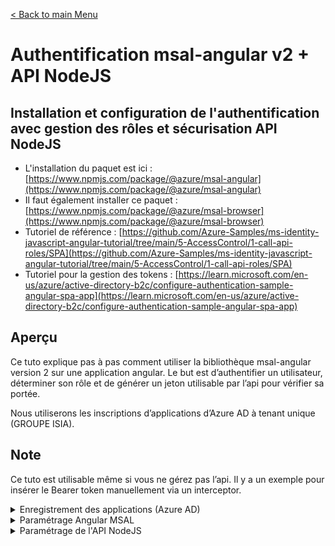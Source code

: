 [< Back to main Menu](https://github.com/gsoulie/angular-resources/blob/master/ng-sheet.md)    

# Authentification msal-angular v2 + API NodeJS

## Installation et configuration de l'authentification avec gestion des rôles et sécurisation API NodeJS

- L'installation du paquet est ici : [https://www.npmjs.com/package/@azure/msal-angular](https://www.npmjs.com/package/@azure/msal-angular)
- Il faut également installer ce paquet : [https://www.npmjs.com/package/@azure/msal-browser](https://www.npmjs.com/package/@azure/msal-browser)
- Tutoriel de référence : [https://github.com/Azure-Samples/ms-identity-javascript-angular-tutorial/tree/main/5-AccessControl/1-call-api-roles/SPA](https://github.com/Azure-Samples/ms-identity-javascript-angular-tutorial/tree/main/5-AccessControl/1-call-api-roles/SPA)
- Tutoriel pour la gestion des tokens : [https://learn.microsoft.com/en-us/azure/active-directory-b2c/configure-authentication-sample-angular-spa-app](https://learn.microsoft.com/en-us/azure/active-directory-b2c/configure-authentication-sample-angular-spa-app)

## Aperçu

Ce tuto explique pas à pas comment utiliser la bibliothèque msal-angular version 2 sur une application angular. 
Le but est d’authentifier un utilisateur, déterminer son rôle et de générer un jeton utilisable par l’api pour vérifier sa portée.

Nous utiliserons les inscriptions d’applications d’Azure AD à tenant unique (GROUPE ISIA).

## Note

Ce tuto est utilisable même si vous ne gérez pas l’api. Il y a un exemple pour insérer le Bearer token manuellement via un interceptor. 

<details>
  <summary>Enregistrement des applications (Azure AD)</summary>
  
Pour permettre à votre application de se connecter avec Azure AD et d'appeler une API web, vous devez enregistrer deux applications dans votre locataire Azure AD :

L' inscription d'application monopage (Angular) permet à votre application de se connecter avec Azure AD. Lors de l'enregistrement de l'application, vous spécifiez l' URI de redirection . L'URI de redirection est le point de terminaison vers lequel l'utilisateur est redirigé après s'être authentifié auprès d'Azure AD. Le processus d'enregistrement de l'application génère un ID d'application , également appelé ID client , qui identifie de manière unique votre application.

L' inscription à l'API Web permet à votre application d'appeler une API Web protégée. L'enregistrement expose les autorisations de l'API Web (étendues). Le processus d'enregistrement de l'application génère un ID d'application qui identifie de manière unique votre API Web. Accordez à votre application Angular des autorisations sur les champs d'application de l'API Web.

### 1.1 Enregistrement de l'API

On peut suivre le tuto "Tutoriel pour la gestion des tokens" à partir du point 2.1

[![](https://wiki-collab.groupe-isia.com/uploads/images/gallery/2023-08/scaled-1680-/image-1691393841283.png)](https://wiki-collab.groupe-isia.com/uploads/images/gallery/2023-08/image-1691393841283.png)

#### 1.1.1 Onglet Exposer une API

A partir de l'accueil : Inscriptions d'applications -> rechercher l'application.

a. Onglet Exposer une API -> Ajouter (Laisser le nom de base api://{guid})
b. Ajouter une étendue -> app.read (Remplir les autres champs obligatoire)
c. Ajouter une étendue -> app.write

[![](https://wiki-collab.groupe-isia.com/uploads/images/gallery/2023-08/scaled-1680-/image-1691395701841.png)](https://wiki-collab.groupe-isia.com/uploads/images/gallery/2023-08/image-1691395701841.png)

#### 1.1.2 Onglet Rôle d'application

a. Onglet Rôles d'application -> Créer un rôle d'application
  1. Pour le type de membres autorisés, choisir ```APPLICATIONS```. Cela configure le token en fonction et permet sa vérification.

#### 1.1.3 Onglet Manifeste

Modifiez la valeur de ```"accessTokenAcceptedVersion": null``` par ```"accessTokenAcceptedVersion": 2```

### 1.2 Enregistrement de l'application Angular

[![](https://wiki-collab.groupe-isia.com/uploads/images/gallery/2023-08/scaled-1680-/image-1691395962785.png)](https://wiki-collab.groupe-isia.com/uploads/images/gallery/2023-08/image-1691395962785.png)

#### 1.2.1 Onglet Authentification

Cochez les cases ```Jetons d'accès``` et ```jetons d'ID``` dans l'encart Octroi implicite et flux hybrides.

`app.module.ts :`

#### 1.2.2 Onglet API autorisées

a. Ajouter une autorisation -> 

Pour microsoft Graph : ```Offline-access``` & ```openid``` à ajouter

Pour l'api : 

[![](https://wiki-collab.groupe-isia.com/uploads/images/gallery/2023-08/scaled-1680-/image-1691396176331.png)](https://wiki-collab.groupe-isia.com/uploads/images/gallery/2023-08/image-1691396176331.png)

Sélectionnez le nom de l'api précédemment créé et sélectionné les étendues précédemment créé.

Résultat : 

[![](https://wiki-collab.groupe-isia.com/uploads/images/gallery/2023-08/scaled-1680-/image-1691396328088.png)](https://wiki-collab.groupe-isia.com/uploads/images/gallery/2023-08/image-1691396328088.png)

#### 1.2.3 Onglet Manifeste

Modifiez la valeur de ```"accessTokenAcceptedVersion": null``` par ```"accessTokenAcceptedVersion": 2```

#### 1.2.4 Onglet Vue d'ensemble

Copier la valeur du client ID

### 1.3 Autorisation de l'application cliente

Retourner sur Inscriptions d'applications -> API

Allez dans l'onglet ```Exposer une API``` et cliquez sur ```Ajouter une application cliente```.

Collez l'ID Client précédemment copié et cochez les étendues puis ```Ajouter une application```.

</details>

<details>
  <summary>Paramétrage Angular MSAL</summary>


```typescript
import { BrowserModule } from '@angular/platform-browser';
import { NgModule } from '@angular/core';
import { AppRoutingModule } from './app-routing.module';
import { HttpClientModule, HTTP_INTERCEPTORS } from '@angular/common/http';
import { FormsModule, ReactiveFormsModule } from '@angular/forms';
import { BrowserAnimationsModule } from '@angular/platform-browser/animations';
import { AppComponent } from './app.component';
import { InteractionType, IPublicClientApplication, PublicClientApplication } from '@azure/msal-browser';
import { MsalBroadcastService, MsalGuard, MsalGuardConfiguration, MsalInterceptor, MsalInterceptorConfiguration, MsalModule, MsalRedirectComponent, MsalService, MSAL_GUARD_CONFIG, MSAL_INSTANCE, MSAL_INTERCEPTOR_CONFIG, ProtectedResourceScopes } from '@azure/msal-angular';
import { FailedComponent } from './components/auth/failed/failed.component';
import { msalConfig, protectedResources } from './config/auth-config';
import { LoginComponent } from './components/auth/login/login.component';
import { AuthInterceptor } from './services/auth.interceptor';

export function MSALInstanceFactory(): IPublicClientApplication {
  return new PublicClientApplication(msalConfig);
}

export function MSALInterceptorConfigFactory(): MsalInterceptorConfiguration {
  const protectedResourceMap = new Map<string, Array<string | ProtectedResourceScopes> | null>();

  protectedResourceMap.set(protectedResources.toDoListAPI.endpoint, [
      {
          httpMethod: 'GET',
          scopes: [...protectedResources.toDoListAPI.scopes.read]
      },
      {
          httpMethod: 'POST',
          scopes: [...protectedResources.toDoListAPI.scopes.write]
      },
      {
          httpMethod: 'PUT',
          scopes: [...protectedResources.toDoListAPI.scopes.write]
      },
      {
          httpMethod: 'DELETE',
          scopes: [...protectedResources.toDoListAPI.scopes.write]
      }
  ]);

  return {
      interactionType: InteractionType.Redirect,
      protectedResourceMap,
  };
}

export function MSALGuardConfigFactory(): MsalGuardConfiguration {
  return {
    interactionType: InteractionType.Redirect,
    authRequest: {
      scopes: []
    },
    loginFailedRoute: '/login-failed'
  };
}

@NgModule({
  declarations: [
    AppComponent,
    FailedComponent,
    LoginComponent,
  ],
  imports: [
    BrowserAnimationsModule,
    BrowserModule,
    AppRoutingModule,
    HttpClientModule,
    FormsModule,
    ReactiveFormsModule,
    MsalModule,
  ],
  providers: [
    {
      provide: HTTP_INTERCEPTORS,
      useClass: MsalInterceptor,
      multi: true
    },
    // Dans le cas où l'on veut ajouter le token manuellement.
    // { provide: HTTP_INTERCEPTORS, useClass: AuthInterceptor, multi: true },
    {
      provide: MSAL_INSTANCE,
      useFactory: MSALInstanceFactory
    },
    {
      provide: MSAL_GUARD_CONFIG,
      useFactory: MSALGuardConfigFactory
    },
    {
      provide: MSAL_INTERCEPTOR_CONFIG,
      useFactory: MSALInterceptorConfigFactory
    },
    MsalService,
    MsalGuard,
    MsalBroadcastService,
  ],
  bootstrap: [AppComponent, MsalRedirectComponent]
})
export class AppModule { }

```

`config/auth-config.ts :`

```typescript
import { LogLevel, Configuration, BrowserCacheLocation } from '@azure/msal-browser';
import { config } from 'src/env/env';

const isIE = window.navigator.userAgent.indexOf("MSIE ") > -1 || window.navigator.userAgent.indexOf("Trident/") > -1;

export const msalConfig: Configuration = {
    auth: {
        clientId: config.clientId,
        authority: 'https://login.microsoftonline.com/' + config.tenant,
        redirectUri: config.redirect,
    },
    cache: {
        cacheLocation: BrowserCacheLocation.LocalStorage,
        storeAuthStateInCookie: isIE,
    },
    system: {
        loggerOptions: {
            loggerCallback(logLevel: LogLevel, message: string) {
                 console.log(message);
            },
            logLevel: LogLevel.Verbose,
            piiLoggingEnabled: false
        }
    }
}

export const protectedResources = {
    toDoListAPI: {
        endpoint: 'http://localhost:4070/',
        scopes: {
            read: ['api://a1bb7622-aa50-4216-a923-0eacc088c317/tasks.read'],
            write: ['api://a1bb7622-aa50-4216-a923-0eacc088c317/tasks.write'],
        },
    },
};

```

`app-routing.module.ts :`

A noter que les routes suivantes sont obligatoires : *auth*, *login* et *login-failed*

```typescript
import { NgModule } from '@angular/core';
import { Routes, RouterModule } from '@angular/router';
import { DashboardComponent } from './components/dashboard/dashboard.component';
import { AuthguardService } from './services/authguard.service';
import { MsalGuard, MsalRedirectComponent } from '@azure/msal-angular';
import { FailedComponent } from './components/auth/failed/failed.component';
import { LoginComponent } from './components/auth/login/login.component';

const routes: Routes = [
  { path: '', pathMatch: 'full', redirectTo: '/dashboard' },
  { path: 'dashboard', component: DashboardComponent, canActivate: [MsalGuard, AuthguardService], data: { expectedRole: 'RH' } },
  { path: 'auth', component: MsalRedirectComponent },
  { path: 'login', component: LoginComponent, canActivate: [MsalGuard] },
  { path: 'login-failed', component: FailedComponent },
  { path: '**', pathMatch: 'full', redirectTo: '/dashboard' }
];

@NgModule({
  imports: [
    RouterModule.forRoot(routes,
      {
        scrollPositionRestoration: 'enabled',
      }
    )
  ],
  exports: [RouterModule]
})
export class AppRoutingModule { }

```

`authguard.service.ts :`

```typescript
import { Injectable } from '@angular/core';
import { ActivatedRouteSnapshot, CanActivate, Router, RouterStateSnapshot } from '@angular/router';
import { MsalService, MsalBroadcastService } from '@azure/msal-angular';
import { InteractionStatus } from '@azure/msal-browser';
import { AuthService } from './auth.service';
import { Observable, of } from 'rxjs';
import { filter, switchMap } from 'rxjs/operators';

@Injectable({ providedIn: 'root' })
export class AuthguardService implements CanActivate {
  constructor(
    private authService: AuthService,
    private msalService: MsalService,
    private router: Router,
    private msalBroadcastService: MsalBroadcastService,
  ) { }

  canActivate(route: ActivatedRouteSnapshot, state: RouterStateSnapshot): Observable<boolean> | Promise<boolean> | boolean {
    return this.msalBroadcastService.inProgress$
      .pipe(
        filter((status: InteractionStatus) => status === InteractionStatus.None),
        switchMap(() => {

          const expectedRole1 = route.data.expectedRole;
          const expectedRole2 = route.data.expectedRole2;

          if (this.msalService.instance.getAllAccounts().length > 0) {

            let accounts = this.msalService.instance.getAllAccounts();

            let role = accounts[0].idTokenClaims['roles'][0];

            if (role == 'role') {

              return of(true);
            } else {
              window.alert('Accès non autorisé.');
              return of(false);
            }
          }
          this.authService.redirectUrl = state.url;
          this.router.navigate(['/login']);
          return of(false);
        })
      );
  }
}

```

`index.html :`

```html
<!doctype html>
<html lang="fr">
<head>
  <meta charset="utf-8">
  <title>APP</title>
  <base href="/">
  <meta name="viewport" content="width=device-width, initial-scale=1">
  <link rel="icon" type="image/x-icon" href="favicon.png">
</head>
<body>
  <app-root></app-root>
  <app-redirect></app-redirect>
</body>
</html>

```

`login.component.ts`

```typescript
import { Component, OnInit, Inject, OnDestroy } from '@angular/core';
import { MsalService, MsalBroadcastService, MSAL_GUARD_CONFIG, MsalGuardConfiguration } from '@azure/msal-angular';
import { AuthenticationResult, BrowserUtils, InteractionStatus, PopupRequest, RedirectRequest } from '@azure/msal-browser';
import { Subject } from 'rxjs';
import { filter, takeUntil } from 'rxjs/operators';
import { Location } from "@angular/common";
import { Router } from '@angular/router';
import { AuthService } from 'src/app/services/auth.service';

@Component({
  selector: 'app-login',
  templateUrl: './login.component.html',
  styleUrls: ['./login.component.css']
})
export class LoginComponent implements OnInit {

  isIframe = false;
  loginDisplay = false;
  private readonly _destroying$ = new Subject<void>();

  constructor(
    @Inject(MSAL_GUARD_CONFIG) private msalGuardConfig: MsalGuardConfiguration,
    private msalService: MsalService,
    private msalBroadcastService: MsalBroadcastService,
    private location: Location,
    private router: Router,
    private authService: AuthService,
  ) { }

  ngOnInit(): void {
    const currentPath = this.location.path();
    // Dont perform nav if in iframe or popup, other than for front-channel logout
    this.isIframe = BrowserUtils.isInIframe() && !window.opener && currentPath.indexOf("logout") < 0; // Remove this line to use Angular Universal
    this.setLoginDisplay();

    this.msalBroadcastService.inProgress$
      .pipe(
        filter((status: InteractionStatus) => status === InteractionStatus.None),
        takeUntil(this._destroying$)
      )
      .subscribe(() => {

        this.setLoginDisplay();
        this.checkAndSetActiveAccount();

        if(this.loginDisplay){
          if(this.authService.redirectUrl.length > 0){
            this.router.navigate(['/' + this.authService.redirectUrl]);
          }else{
            this.router.navigate(['/']);
          }
        }
      })
  }

  setLoginDisplay() {
    this.loginDisplay = this.msalService.instance.getAllAccounts().length > 0;
  }

  checkAndSetActiveAccount() {
    let activeAccount = this.msalService.instance.getActiveAccount();

    if (!activeAccount && this.msalService.instance.getAllAccounts().length > 0) {
      let accounts = this.msalService.instance.getAllAccounts();
      this.msalService.instance.setActiveAccount(accounts[0]);
    }
  }

  ngOnDestroy(): void {
    this._destroying$.next(undefined);
    this._destroying$.complete();
  }
}


```

`auth.interceptor.ts`

Dans le cas où l'on veut ajouter le token manuellement.

```typescript
import { Injectable } from '@angular/core';
import { HttpInterceptor, HttpRequest, HttpHandler, HttpEvent, HttpHeaders } from '@angular/common/http';
import { Observable, catchError, firstValueFrom, from, retry, throwError } from 'rxjs';
import { MsalService } from '@azure/msal-angular';
import { config } from './../../../src/env/env';

@Injectable()
export class AuthInterceptor implements HttpInterceptor {
    constructor(private msalService: MsalService) { }

    intercept(request: HttpRequest<any>, next: HttpHandler): Observable<HttpEvent<any>> {
        return from(this.handleAccess(request, next))
            .pipe(
                retry(2),
                catchError((error) => {
                    const errorMsg = `Error: ${error.error.message}`;
                    return throwError(() => error instanceof Error ? errorMsg : new Error(errorMsg));
                })
            )
    }

    private async handleAccess(request: HttpRequest<any>, next: HttpHandler): Promise<HttpEvent<any>> {
        const accounts = this.msalService.instance.getAllAccounts();
        if (accounts.length === 0) {
            throw new Error('No accounts found.');
        }

        const token = await this.getAccessToken();

        const headers = this.buildHeaders(token);

        const authReq = request.clone({ headers });
        return firstValueFrom(next.handle(authReq));
    }

    private async getAccessToken(): Promise<string> {
        try {
            const res = await this.msalService.instance.acquireTokenSilent({
                
                scopes: ['user.read', 'openid', 'profile', "api://tasks-api/tasks.read"],
                authority: `https://login.microsoftonline.com/${config.tenant}`,
                account: this.msalService.instance.getAllAccounts()[0],
            });

            const { accessToken } = res;
            localStorage.setItem('_access_token', accessToken);
            return accessToken;
        } catch (error) {
            console.log('Error acquiring access token:', error);
            throw new Error('Failed to acquire access token.');
        }
    }

    private buildHeaders(bearerToken: any): HttpHeaders {
        return new HttpHeaders({
            'Content-Type': 'application/json',
            Authorization: `Bearer ${bearerToken}`
        });
    }
}

```

</details>

<details>
  <summary>Paramétrage de l'API NodeJS</summary>

### Installation des paquets 

Il faut installer les paquets `passport`et `passport-azure-ad`

```cmd
npm install passport
npm install passport-azure-ad
```

Ajoutez un fichier de configuration (le mien est nommé azure.config.json et il se trouve à la racine du répertoire du projet Node) qui contient toutes les constantes nécessaires pour autoriser les requêtes côté serveur.

```json
{
  "credentials": {
    "tenantID": "TENANT-ID",
    "clientID": "CLIENT-ID",
    "audience": "CLIENT-ID"
  },
    "resource": {
        "scope": [
            "tasks.read",
            "tasks.write"
        ]
    },
  "metadata": {
    "authority": "login.microsoftonline.com",
    "discovery": ".well-known/openid-configuration",
    "version": "v2.0"
  },
  "settings": {
    "validateIssuer": false,
    "passReqToCallback": false,
    "loggingLevel": "info"
  }
}
```

index.js ou app.js 

```javascript
const express = require('express');
const app = express();
const port = 8000;

/**
 * Authentication dependencies
 */
const passport = require('passport');
const azureConfig = require('./azure.config.json');
const BearerStrategy = require('passport-azure-ad').BearerStrategy;

/**
 * Unprotected resources
 */

app.get('/unprotected-resource', (req, res) => {
    res.send('Hello! This resource is unprotected.')
});

/**
 * Protected resources
 */

const options = {
    // https://login.microsoftonline.com/<your_tenant_guid>/.well-known/openid-configuration
    identityMetadata: `https://${azureConfig.metadata.authority}/${azureConfig.credentials.tenantID}/${azureConfig.metadata.version}/${azureConfig.metadata.discovery}`,

    /**
     * Required if you are using common endpoint and setting `validateIssuer` to true.
     * For tenant-specific endpoint, this field is optional, we will use the issuer from the metadata by default.
     * issuer: `https://${azureConfig.metadata.authority}/${azureConfig.credentials.tenantID}/${azureConfig.metadata.version}`,
     */
    // @ts-ignore
    issuer: `https://${azureConfig.metadata.authority}/${azureConfig.credentials.tenantID}/${azureConfig.metadata.version}`,

    validateIssuer: azureConfig.settings.validateIssuer,

    clientID: azureConfig.credentials.clientID,

    audience: azureConfig.credentials.audience,

    passReqToCallback: azureConfig.settings.passReqToCallback,

    loggingLevel: azureConfig.settings.loggingLevel,

    scope: azureConfig.resource.scope,

    // If this is set to true, no personal information such as tokens and claims will be logged. The default value is true.
    loggingNoPII: true,

    /**
     * This value is the clock skew (in seconds) allowed in token validation. It must be a positive integer.
     * The default value is 300 seconds.
     */
    clockSkew: 320
};

const bearerStrategy = new BearerStrategy(options, (token, done) => {
        // Verifying the user
        /**
          *  You can use a function here that will lookup the users and add additional information to the user
          *  object.
         **/
        const user = {};
        // Send user info using the second argument
        // console.log('token', token);
        return done(null, user, token);
    }
);

app.use(passport.initialize());

passport.use(bearerStrategy);

// API endpoint exposed
app.use(passport.authenticate('oauth-bearer', {session: false}),
    (req, res, next) => {

        // console.log('req.authInfo', req.authInfo);

        // Information will be available for request life cycle on server side, e.g. req.authInfo['name'] for requestor name
        res.locals.authInfo = req.authInfo;

        return next();
    }
);

app.get('/protected-resource', (req, res) => {
    res.send('Hello! This resource is protected.')
});

app.listen(port, () => {
    console.log('Listening on port ' + port);
});
```
  
</details>
